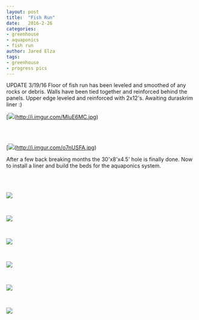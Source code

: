 ```yaml
---
layout: post
title:  "Fish Run"
date:   2016-2-26
categories:
- greenhouse
- aquaponics
- fish run
author: Jared Elza
tags: 
- greenhouse
- progress pics
---
```


UPDATE 3/19/16
Floor of fish run has been leveled and smoothed of any rocks or debris. Walls have been tied together and reinforced behind the panels. Upper edge leveled and reinforced with 2x12's. Awaiting duraskrim liner :)

[![](http://i.imgur.com/MIuE6MC.jpg)(http://i.imgur.com/MIuE6MC.jpg)

<br><br>

[![](http://i.imgur.com/o7nUSFA.jpg)(http://i.imgur.com/o7nUSFA.jpg)

After a few back breaking months the 30'x8'x4.5' hole is finally done. Now to install a liner and build the beds for the aquaponics system.

<br><br>

[![](http://i.imgur.com/i3m5ShSh.jpg)](http://i.imgur.com/i3m5ShS.jpg)

<br>

[![](http://i.imgur.com/QBaxgS5h.jpg)](http://i.imgur.com/QBaxgS5.jpg)

<br>

[![](http://i.imgur.com/Joyy3lTh.jpg)](http://i.imgur.com/Joyy3lT.jpg)

<br>

[![](http://i.imgur.com/ffTtWsCh.jpg)](http://i.imgur.com/ffTtWsC.jpg)

<br>

[![](http://i.imgur.com/uzr9umDh.jpg)](http://i.imgur.com/uzr9umD.jpg)

<br>

[![](http://i.imgur.com/IkXp4QBh.jpg)](http://i.imgur.com/IkXp4QB.jpg)
